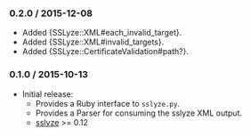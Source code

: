 ### 0.2.0 / 2015-12-08

* Added {SSLyze::XML#each_invalid_target}.
* Added {SSLyze::XML#invalid_targets}.
* Added {SSLyze::CertificateValidation#path?}.

### 0.1.0 / 2015-10-13

* Initial release:
  * Provides a Ruby interface to `sslyze.py`.
  * Provides a Parser for consuming the sslyze XML output.
  * [sslyze] >= 0.12

[sslyze]: https://github.com/nabla-c0d3/sslyze#readme
